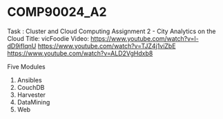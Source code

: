# COMP90024_A2
Task : 
    Cluster	and	Cloud	Computing	Assignment	2	-	City	Analytics	on	the	Cloud
Title:
    vicFoodie
Video:
    https://www.youtube.com/watch?v=l-dD9ifIqnU
    https://www.youtube.com/watch?v=TJZ4j1viZbE
    https://www.youtube.com/watch?v=ALD2VgHdxb8

Five Modules
1. Ansibles
2. CouchDB
3. Harvester
4. DataMining
5. Web
